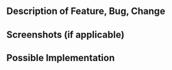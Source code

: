 ## Description of Feature, Bug, Change
<!--- Provide a detailed description of the change or addition you are proposing -->

## Screenshots (if applicable)
<!-- It may be worth showing a problem or a similar feature in another codebase. -->

## Possible Implementation
<!--- Not obligatory, but suggest an idea for implementing addition or change. -->
